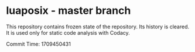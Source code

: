 # luaposix - master branch

This repository contains frozen state of the repository.
Its history is cleared. It is used only for static code
analysis with Codacy.

Commit Time: 1709450431